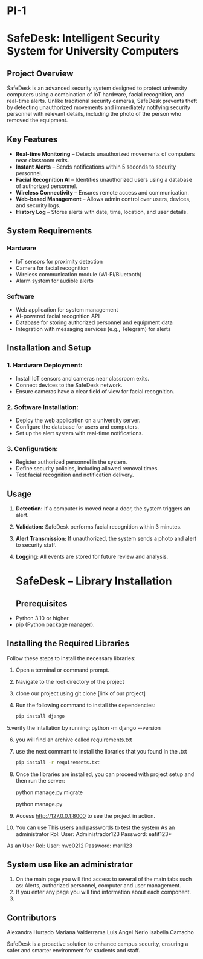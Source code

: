 # PI-1
# SafeDesk: Intelligent Security System for University Computers

## Project Overview

SafeDesk is an advanced security system designed to protect university computers using a combination of IoT hardware, facial recognition, and real-time alerts. Unlike traditional security cameras, SafeDesk prevents theft by detecting unauthorized movements and immediately notifying security personnel with relevant details, including the photo of the person who removed the equipment.

## Key Features

- **Real-time Monitoring** – Detects unauthorized movements of computers near classroom exits.
- **Instant Alerts** – Sends notifications within 5 seconds to security personnel.
- **Facial Recognition AI** – Identifies unauthorized users using a database of authorized personnel.
- **Wireless Connectivity** – Ensures remote access and communication.
- **Web-based Management** – Allows admin control over users, devices, and security logs.
- **History Log** – Stores alerts with date, time, location, and user details.

## System Requirements

### Hardware
- IoT sensors for proximity detection
- Camera for facial recognition
- Wireless communication module (Wi-Fi/Bluetooth)
- Alarm system for audible alerts

### Software
- Web application for system management
- AI-powered facial recognition API
- Database for storing authorized personnel and equipment data
- Integration with messaging services (e.g., Telegram) for alerts

## Installation and Setup

### 1. Hardware Deployment:
- Install IoT sensors and cameras near classroom exits.
- Connect devices to the SafeDesk network.
- Ensure cameras have a clear field of view for facial recognition.

### 2. Software Installation:
- Deploy the web application on a university server.
- Configure the database for users and computers.
- Set up the alert system with real-time notifications.

### 3. Configuration:
- Register authorized personnel in the system.
- Define security policies, including allowed removal times.
- Test facial recognition and notification delivery.

## Usage

1. **Detection:** If a computer is moved near a door, the system triggers an alert.
2. **Validation:** SafeDesk performs facial recognition within 3 minutes.
3. **Alert Transmission:** If unauthorized, the system sends a photo and alert to security staff.
4. **Logging:** All events are stored for future review and analysis.

   # SafeDesk – Library Installation
   ## Prerequisites

- Python 3.10 or higher.
- pip (Python package manager).

## Installing the Required Libraries

Follow these steps to install the necessary libraries:

1. Open a terminal or command prompt.
2. Navigate to the root directory of the project
3. clone our project using git clone [link of our project]

4. Run the following command to install the dependencies:

   ```bash
   pip install django
   
5.verify the intallation by running:
python -m django --version

6. you will find an archive called requirements.txt
7. use the next commant to install the libraries that you found in the .txt
    ```bash
    pip install -r requirements.txt
    
8. Once the libraries are installed, you can proceed with project setup and then run the server:
   
   python manage.py migrate
   
   python manage.py 

9. Access http://127.0.0.1:8000 to see the project in action.

10. You can use This users and passwords to test the system
   As an administrator Rol:
   User: Administrador123
   Password:  eafit123*

   As an User Rol:
   User: mvc0212
   Password: mari123
## System use like an administrator
1. On the main page you will find access to several of the main tabs such as:
    Alerts, authorized personnel, computer and user management.
2. If you enter any page you will find information about each component.
3. 





## Contributors
Alexandra Hurtado 
Mariana Valderrama 
Luis Angel Nerio
Isabella Camacho

SafeDesk is a proactive solution to enhance campus security, ensuring a safer and smarter environment for students and staff.

